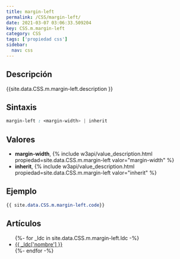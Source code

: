 ```yaml
---
title: margin-left
permalink: /CSS/margin-left/
date: 2021-03-07 03:06:33.509204
key: CSS.m.margin-left
category: CSS
tags: ['propiedad css']
sidebar: 
  nav: css
---
```


## Descripción
{{site.data.CSS.m.margin-left.description }}

## Sintaxis
~~~css
margin-left : <margin-width> | inherit
~~~

## Valores
* **margin-width**,  {% include w3api/value_description.html propiedad=site.data.CSS.m.margin-left valor="margin-width" %}
* **inherit**,  {% include w3api/value_description.html propiedad=site.data.CSS.m.margin-left valor="inherit" %}

## Ejemplo
~~~css
{{ site.data.CSS.m.margin-left.code}}
~~~

## Artículos
<ul>
{%- for _ldc in site.data.CSS.m.margin-left.ldc -%}
   <li>
       <a href="{{_ldc['url'] }}">{{ _ldc['nombre'] }}</a>
   </li>
{%- endfor -%}
</ul>

